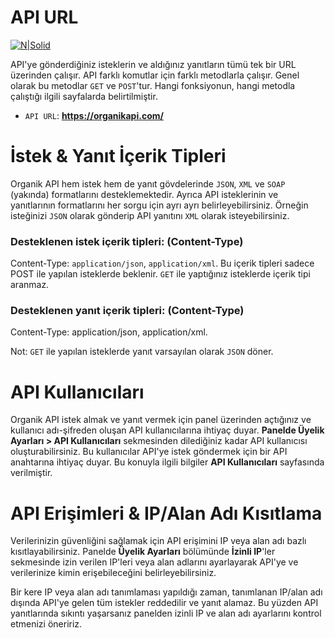 # API URL

[![N|Solid](https://cldup.com/dTxpPi9lDf.thumb.png)](https://nodesource.com/products/nsolid)

API'ye gönderdiğiniz isteklerin ve aldığınız yanıtların tümü tek bir URL üzerinden çalışır. API farklı komutlar için farklı metodlarla çalışır. Genel olarak bu metodlar `GET` ve `POST`'tur. Hangi fonksiyonun, hangi metodla çalıştığı ilgili sayfalarda belirtilmiştir.

  - `API URL`: **https://organikapi.com/**

# İstek & Yanıt İçerik Tipleri

Organik API hem istek hem de yanıt gövdelerinde `JSON`, `XML` ve `SOAP` (yakında) formatlarını desteklemektedir. Ayrıca API isteklerinin ve yanıtlarının formatlarını her sorgu için ayrı ayrı belirleyebilirsiniz. Örneğin isteğinizi `JSON` olarak gönderip API yanıtını `XML` olarak isteyebilirsiniz.

### Desteklenen istek içerik tipleri: (Content-Type)
Content-Type: `application/json`, `application/xml`. Bu içerik tipleri sadece POST ile yapılan isteklerde beklenir. `GET` ile yaptığınız isteklerde içerik tipi aranmaz.

### Desteklenen yanıt içerik tipleri: (Content-Type)
Content-Type: application/json, application/xml.

Not: `GET` ile yapılan isteklerde yanıt varsayılan olarak `JSON` döner.

# API Kullanıcıları

Organik API istek almak ve yanıt vermek için panel üzerinden açtığınız ve kullanıcı adı-şifreden oluşan API kullanıcılarına ihtiyaç duyar. **Panelde Üyelik Ayarları > API Kullanıcıları** sekmesinden dilediğiniz kadar API kullanıcısı oluşturabilirsiniz. Bu kullanıcılar API'ye istek göndermek için bir API anahtarına ihtiyaç duyar. Bu konuyla ilgili bilgiler **API Kullanıcıları** sayfasında verilmiştir.

# API Erişimleri & IP/Alan Adı Kısıtlama

Verilerinizin güvenliğini sağlamak için API erişimini IP veya alan adı bazlı kısıtlayabilirsiniz. Panelde **Üyelik Ayarları** bölümünde **İzinli IP**'ler sekmesinde izin verilen IP'leri veya alan adlarını ayarlayarak API'ye ve verilerinize kimin erişebileceğini belirleyebilirsiniz.

Bir kere IP veya alan adı tanımlaması yapıldığı zaman, tanımlanan IP/alan adı dışında API'ye gelen tüm istekler reddedilir ve yanıt alamaz. Bu yüzden API yanıtlarında sıkıntı yaşarsanız panelden izinli IP ve alan adı ayarlarını kontrol etmenizi öneririz.
